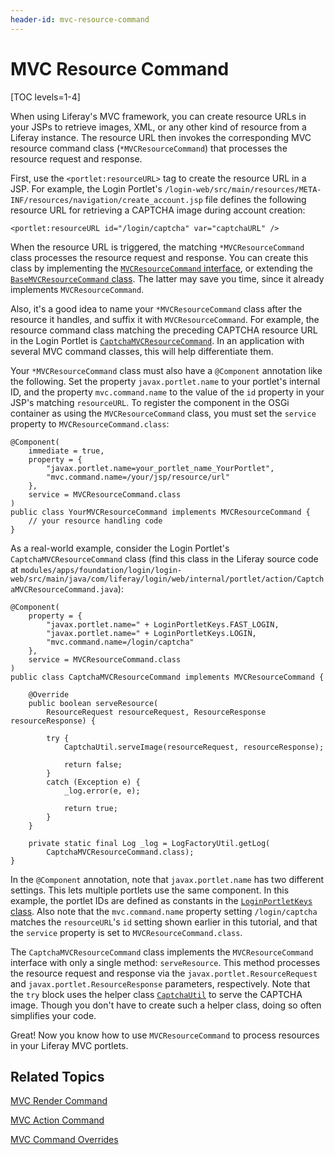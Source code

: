 ```yaml
---
header-id: mvc-resource-command
---
```


# MVC Resource Command

[TOC levels=1-4]

When using Liferay's MVC framework, you can create resource URLs in your JSPs to 
retrieve images, XML, or any other kind of resource from a Liferay instance. The 
resource URL then invokes the corresponding MVC resource command class 
(`*MVCResourceCommand`) that processes the resource request and response. 

First, use the `<portlet:resourceURL>` tag to create the resource URL in a JSP.
For example, the Login Portlet's
`/login-web/src/main/resources/META-INF/resources/navigation/create_account.jsp`
file defines the following resource URL for retrieving a CAPTCHA image during
account creation: 

    <portlet:resourceURL id="/login/captcha" var="captchaURL" />

When the resource URL is triggered, the matching `*MVCResourceCommand` class 
processes the resource request and response. You can create this class by 
implementing the 
[`MVCResourceCommand` interface](@platform-ref@/7.0-latest/javadocs/portal-kernel/com/liferay/portal/kernel/portlet/bridges/mvc/MVCResourceCommand.html), 
or extending the 
[`BaseMVCResourceCommand` class](@platform-ref@/7.0-latest/javadocs/portal-kernel/com/liferay/portal/kernel/portlet/bridges/mvc/BaseMVCResourceCommand.html). 
The latter may save you time, since it already implements `MVCResourceCommand`. 

Also, it's a good idea to name your `*MVCResourceCommand` class after the
resource it handles, and suffix it with `MVCResourceCommand`. For example, the
resource command class matching the preceding CAPTCHA resource URL in the Login
Portlet is
[`CaptchaMVCResourceCommand`](https://github.com/liferay/liferay-portal/blob/7.0.2-ga3/modules/apps/foundation/login/login-web/src/main/java/com/liferay/login/web/internal/portlet/action/CaptchaMVCResourceCommand.java).
In an application with several MVC
command classes, this will help differentiate them.

Your `*MVCResourceCommand` class must also have a `@Component` annotation like 
the following. Set the property `javax.portlet.name` to your portlet's internal 
ID, and the property `mvc.command.name` to the value of the `id` property in 
your JSP's matching `resourceURL`. To register the component in the OSGi 
container as using the `MVCResourceCommand` class, you must set the `service` 
property to `MVCResourceCommand.class`: 

    @Component(
        immediate = true,
        property = {
            "javax.portlet.name=your_portlet_name_YourPortlet",
            "mvc.command.name=/your/jsp/resource/url"
        },
        service = MVCResourceCommand.class
    )
    public class YourMVCResourceCommand implements MVCResourceCommand {
        // your resource handling code
    }

As a real-world example, consider the Login Portlet's
`CaptchaMVCResourceCommand` class (find this class in the Liferay source code
at
`modules/apps/foundation/login/login-web/src/main/java/com/liferay/login/web/internal/portlet/action/CaptchaMVCResourceCommand.java`): 

    @Component(
        property = {
            "javax.portlet.name=" + LoginPortletKeys.FAST_LOGIN,
            "javax.portlet.name=" + LoginPortletKeys.LOGIN,
            "mvc.command.name=/login/captcha"
        },
        service = MVCResourceCommand.class
    )
    public class CaptchaMVCResourceCommand implements MVCResourceCommand {

        @Override
        public boolean serveResource(
            ResourceRequest resourceRequest, ResourceResponse resourceResponse) {
            
            try {
                CaptchaUtil.serveImage(resourceRequest, resourceResponse);

                return false;
            }
            catch (Exception e) {
                _log.error(e, e);
                
                return true;
            }
        }

        private static final Log _log = LogFactoryUtil.getLog(
            CaptchaMVCResourceCommand.class);
    }

In the `@Component` annotation, note that `javax.portlet.name` has two different 
settings. This lets multiple portlets use the same component. In this example, 
the portlet IDs are defined as constants in the
[`LoginPortletKeys` class](@app-ref@/foundation/latest/javadocs/com/liferay/login/web/constants/LoginPortletKeys.html).
Also  note that the `mvc.command.name` property setting `/login/captcha` matches
the  `resourceURL`'s `id` setting shown earlier in this tutorial, and that the
`service` property is set to `MVCResourceCommand.class`. 

The `CaptchaMVCResourceCommand` class implements the `MVCResourceCommand`
interface with only a single method: `serveResource`. This method processes the
resource request and response via the `javax.portlet.ResourceRequest` and
`javax.portlet.ResourceResponse`  parameters, respectively. Note that the `try`
block uses the helper class 
[`CaptchaUtil`](@platform-ref@/7.0-latest/javadocs/portal-kernel/com/liferay/portal/kernel/captcha/CaptchaUtil.html)
to serve the CAPTCHA image. Though you don't have to create such a  helper
class, doing so often simplifies your code. 

Great! Now you know how to use `MVCResourceCommand` to process resources in your
Liferay MVC portlets. 

## Related Topics

[MVC Render Command](/docs/7-0/tutorials/-/knowledge_base/t/mvc-render-command)

[MVC Action Command](/docs/7-0/tutorials/-/knowledge_base/t/mvc-action-command)

[MVC Command Overrides](/docs/7-0/tutorials/-/knowledge_base/t/overriding-mvc-commands)
